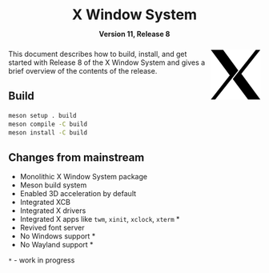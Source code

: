 <h1 align="center">X Window System<br/>
<span style="font-size:0.5em;">Version 11, Release 8</span>
</h1>

<img src="doc/X11.png" width=100 align="right"/>

This document describes how to build, install, and get started with Release 8 of the X Window System and gives a brief overview of the contents of the release.

## Build

```sh
meson setup . build
meson compile -C build
meson install -C build
```

## Changes from mainstream
- Monolithic X Window System package
- Meson build system
- Enabled 3D acceleration by default
- Integrated XCB
- Integrated X drivers
- Integrated X apps like `twm`, `xinit`, `xclock`, `xterm` *
- Revived font server
- No Windows support *
- No Wayland support *

`*` - work in progress
